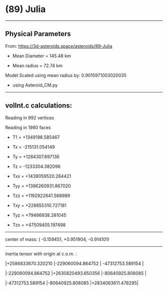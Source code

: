 # (89) Julia


---
Physical Parameters
---

From: https://3d-asteroids.space/asteroids/89-Julia 

- Mean Diameter = 145.48 km

- Mean radius = 72.74 km

Model Scaled using mean radius by: 0.9015971003020035 

 - using Asteroid_CM.py

---
volInt.c calculations:
---

Reading in 992 vertices

Reading in 1980 faces

- T1 =        +1349198.585467

- Tx =         -215131.054149
- Ty =        +1284307.697136
- Tz =        -1233304.382096

- Txx =    +1439059520.264421
- Tyy =    +1396260931.867020
- Tzz =    +1192922641.568989

- Txy =     +228855310.727181
- Tyz =      +79466938.281045
- Tzx =      +47509405.197498

---

center of mass:  (   -0.159451,   +0.951904,   -0.914101)

---

inertia tensor with origin at c.o.m. :

|+2586833670.320210 |-229060094.864752   | -47312753.589154 |

|-229060094.864752  |+2630820493.650356  |-80640925.808085  |

|-47312753.589154   |-80640925.808085    |+2834063611.478295|